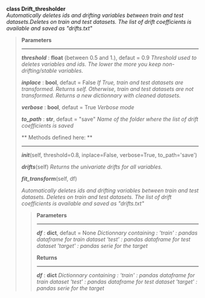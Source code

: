 **class Drift_thresholder** <br/>
*Automatically deletes ids and drifting variables between train and test datasets.Deletes on train and test datasets. The list of drift coefficients is available and saved as "drifts.txt"*

> **Parameters**
> ___
>  
>   ***threshold*** : **float** (between 0.5 and 1.), defaut = 0.9 
> *Threshold used to deletes variables and ids. The lower the more you keep non-drifting/stable variables.*
>
> ***inplace*** : **bool**, defaut = False 
> *If True, train and test datasets are transformed. Returns self. Otherwise, train and test datasets are not transformed. Returns a new dictionnary with cleaned datasets.*
> 
> ***verbose*** : **bool**, defaut = True 
> *Verbose mode*
> 
> ***to_path*** : **str**, defaut = "save" 
> *Name of the folder where the list of drift coefficients is saved* 
>
> ** Methods defined here: **
> ___
>
> ***__init__***(self, threshold=0.8, inplace=False, verbose=True, to_path='save') 
>
> ***drifts***(self) 
> *Returns the univariate drifts for all variables.*
>
> ***fit_transform***(self, df)
>
> *Automatically deletes ids and drifting variables between train and test datasets. Deletes on train and test datasets. The list of drift coefficients is available and saved as "drifts.txt"*
>
>> **Parameters** 
>> ___ 
>>
>> ***df*** : **dict**, defaut = None 
>> *Dictionnary containing :*
>> *'train' : pandas dataframe for train dataset*
>> *'test' : pandas dataframe for test dataset* 
>> *'target' : pandas serie for the target* 
>>
>> **Returns** 
>> ___ 
>>
>> ***df*** : **dict** 
>> *Dictionnary containing :* 
>> *'train' : pandas dataframe for train dataset* 
>> *'test' : pandas dataframe for test dataset*
>> *'target' : pandas serie for the target*

